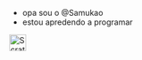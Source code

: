 - opa sou o @Samukao
- estou apredendo a programar 

<div>
<img aling ="center" alt ="Scrath"  height ="30" widht ="40" scr ="https://img.shields.io/badge/Scratch-4D97FF?style=for-the-b
adge&logo=Scratch&logoColor=white">
  </div><br>
